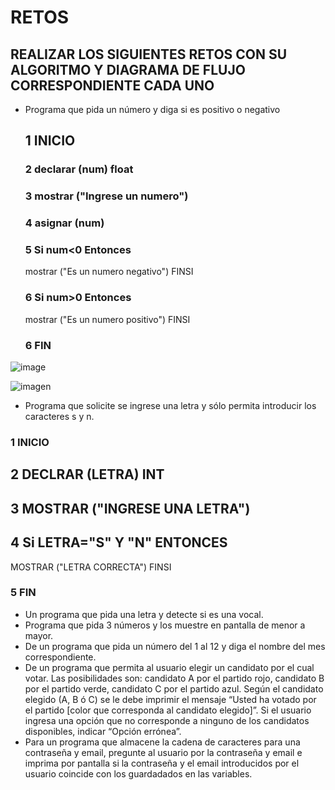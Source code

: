 # RETOS
## REALIZAR LOS SIGUIENTES RETOS CON SU ALGORITMO Y DIAGRAMA DE FLUJO CORRESPONDIENTE CADA UNO 

* Programa que pida un número y diga si es positivo o negativo
  ## 1 INICIO
  ### 2 declarar (num) float
  ### 3 mostrar ("Ingrese un numero")
  ### 4 asignar (num)
  ### 5 Si num<0 Entonces
     mostrar ("Es un numero negativo")
     FINSI
  ### 6 Si num>0 Entonces
     mostrar ("Es un numero positivo")
     FINSI
  ### 6 FIN
  
 ![image](https://user-images.githubusercontent.com/104279743/167319276-1b79470b-ffdc-475d-b68e-9c28da88b842.png)
  
 ![imagen](https://user-images.githubusercontent.com/104279743/167274690-a53feaf7-303f-4f5c-915a-6fc1962786af.png)

  
* Programa que solicite se ingrese una letra y sólo permita introducir los caracteres s y n.
### 1 INICIO
## 2 DECLRAR (LETRA) INT
## 3 MOSTRAR ("INGRESE UNA LETRA")
## 4 Si LETRA="S" Y "N" ENTONCES
  MOSTRAR ("LETRA CORRECTA")
  FINSI
### 5 FIN

* Un programa que pida una letra y detecte si es una vocal. 
* Programa que pida 3 números y los muestre en pantalla de menor a mayor.  
* De un programa que pida un número del 1 al 12 y diga el nombre del mes correspondiente.
* De un programa que permita al usuario elegir un candidato por el cual votar. Las posibilidades son: candidato A por el partido rojo, candidato B por el partido verde, candidato C por el partido azul. Según el candidato elegido (A, B ó C) se le debe imprimir el mensaje “Usted ha votado por el partido [color que corresponda al candidato elegido]”. Si el usuario ingresa una opción que no corresponde a ninguno de los candidatos disponibles, indicar “Opción errónea”.
* Para un programa que almacene la cadena de caracteres para una contraseña y email, pregunte al usuario por la contraseña y email e imprima por pantalla si la contraseña y el email introducidos por el usuario coincide con los guardadados en las variables.
